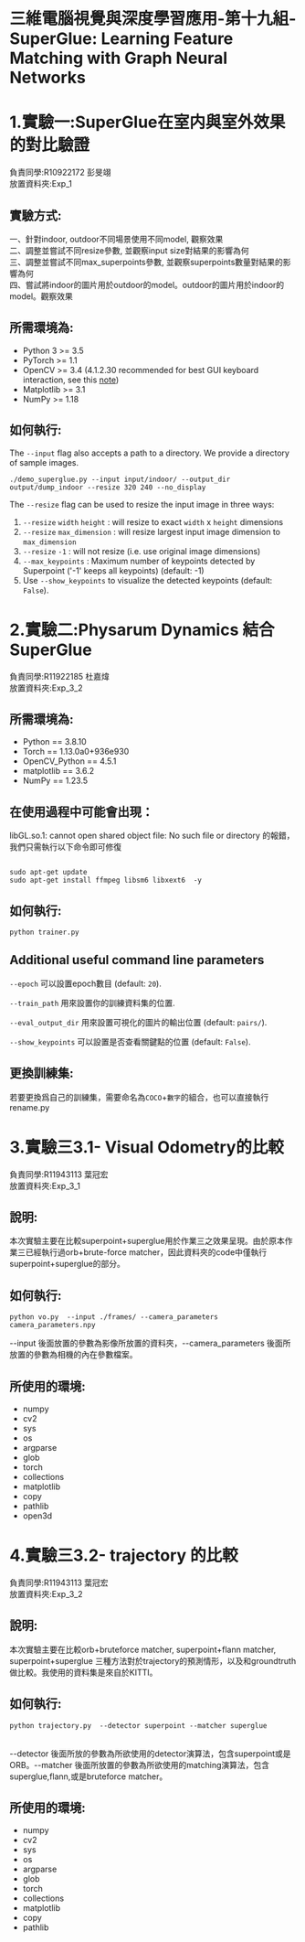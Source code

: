 # 三維電腦視覺與深度學習應用-第十九組-SuperGlue: Learning Feature Matching with Graph Neural Networks

# 1.實驗一:SuperGlue在室内與室外效果的對比驗證<br />
負責同學:R10922172 彭旻翊<br />
放置資料夾:Exp_1<br />

## 實驗方式:<br />
一、針對indoor, outdoor不同場景使用不同model, 觀察效果<br />
二、調整並嘗試不同resize參數, 並觀察input size對結果的影響為何 <br />
三、調整並嘗試不同max_superpoints參數, 並觀察superpoints數量對結果的影響為何<br />
四、嘗試將indoor的圖片用於outdoor的model。outdoor的圖片用於indoor的model。觀察效果<br />

## 所需環境為:<br />
* Python 3 >= 3.5
* PyTorch >= 1.1
* OpenCV >= 3.4 (4.1.2.30 recommended for best GUI keyboard interaction, see this [note](#additional-notes))
* Matplotlib >= 3.1
* NumPy >= 1.18

## 如何執行:

The `--input` flag also accepts a path to a directory. We provide a directory of sample images.

```
./demo_superglue.py --input input/indoor/ --output_dir output/dump_indoor --resize 320 240 --no_display
```

The `--resize` flag can be used to resize the input image in three ways:

1. `--resize` `width` `height` : will resize to exact `width` x `height` dimensions
2. `--resize` `max_dimension` : will resize largest input image dimension to `max_dimension`
3. `--resize` `-1` : will not resize (i.e. use original image dimensions)
4. `--max_keypoints` : Maximum number of keypoints detected by Superpoint ('-1' keeps all keypoints) (default: -1)
5. Use `--show_keypoints` to visualize the detected keypoints (default: `False`).


# 2.實驗二:Physarum Dynamics 結合 SuperGlue <br />
負責同學:R11922185 杜嘉煒<br />
放置資料夾:Exp_3_2<br />

## 所需環境為:<br />
* Python == 3.8.10 
* Torch == 1.13.0a0+936e930
* OpenCV_Python == 4.5.1
* matplotlib == 3.6.2
* NumPy == 1.23.5

## 在使用過程中可能會出現：

libGL.so.1: cannot open shared object file: No such file or directory 的報錯，我們只需執行以下命令即可修復

```

sudo apt-get update
sudo apt-get install ffmpeg libsm6 libxext6  -y

```
## 如何執行:
```
python trainer.py 
```

## Additional useful command line parameters
`--epoch` 可以設置epoch數目 (default: `20`).

`--train_path` 用來設置你的訓練資料集的位置.

`--eval_output_dir` 用來設置可視化的圖片的輸出位置 (default: `pairs/`).

`--show_keypoints` 可以設置是否查看關鍵點的位置 (default: `False`).

## 更換訓練集:

若要更換爲自己的訓練集，需要命名為`COCO`+`數字`的組合，也可以直接執行rename.py

# 3.實驗三3.1- Visual Odometry的比較
負責同學:R11943113 葉冠宏<br />
放置資料夾:Exp_3_1<br />

## 說明:
本次實驗主要在比較superpoint+superglue用於作業三之效果呈現。由於原本作業三已經執行過orb+brute-force matcher，因此資料夾的code中僅執行superpoint+superglue的部分。<br />

## 如何執行:
```
python vo.py  --input ./frames/ --camera_parameters camera_parameters.npy
```
--input 後面放置的參數為影像所放置的資料夾，--camera_parameters 後面所放置的參數為相機的內在參數檔案。


## 所使用的環境:<br />
* numpy
* cv2
* sys
* os
* argparse
* glob
* torch
* collections
* matplotlib
* copy
* pathlib
* open3d

# 4.實驗三3.2- trajectory 的比較
負責同學:R11943113 葉冠宏<br />
放置資料夾:Exp_3_2<br />

## 說明:
本次實驗主要在比較orb+bruteforce matcher, superpoint+flann matcher, superpoint+superglue 三種方法對於trajectory的預測情形，以及和groundtruth做比較。我使用的資料集是來自於KITTI。<br />

## 如何執行:
```
python trajectory.py  --detector superpoint --matcher superglue
```
<br />
--detector 後面所放的參數為所欲使用的detector演算法，包含superpoint或是ORB。--matcher 後面所放置的參數為所欲使用的matching演算法，包含superglue,flann,或是bruteforce matcher。<br />

## 所使用的環境:
* numpy
* cv2
* sys
* os
* argparse
* glob
* torch
* collections
* matplotlib
* copy
* pathlib

